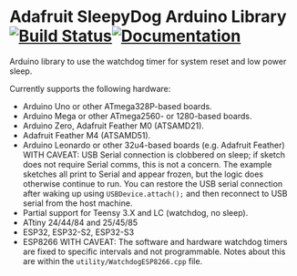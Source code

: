 # Adafruit SleepyDog Arduino Library [![Build Status](https://github.com/adafruit/Adafruit_SleepyDog/workflows/Arduino%20Library%20CI/badge.svg)](https://github.com/adafruit/Adafruit_SleepyDog/actions)[![Documentation](https://github.com/adafruit/ci-arduino/blob/master/assets/doxygen_badge.svg)](http://adafruit.github.io/Adafruit_SleepyDog/html/index.html)

Arduino library to use the watchdog timer for system reset and low power sleep.

Currently supports the following hardware:

*  Arduino Uno or other ATmega328P-based boards.
*  Arduino Mega or other ATmega2560- or 1280-based boards.
*  Arduino Zero, Adafruit Feather M0 (ATSAMD21).
*  Adafruit Feather M4 (ATSAMD51).
*  Arduino Leonardo or other 32u4-based boards (e.g. Adafruit Feather) WITH CAVEAT: USB Serial connection is clobbered on sleep; if sketch does not require Serial comms, this is not a concern. The example sketches all print to Serial and appear frozen, but the logic does otherwise continue to run. You can restore the USB serial connection after waking up using `USBDevice.attach();` and then reconnect to USB serial from the host machine.
*  Partial support for Teensy 3.X and LC (watchdog, no sleep).
*  ATtiny 24/44/84 and 25/45/85
*  ESP32, ESP32-S2, ESP32-S3
*  ESP8266 WITH CAVEAT: The software and hardware watchdog timers are fixed to specific
intervals and not programmable. Notes about this are within the `utility/WatchdogESP8266.cpp` file.
